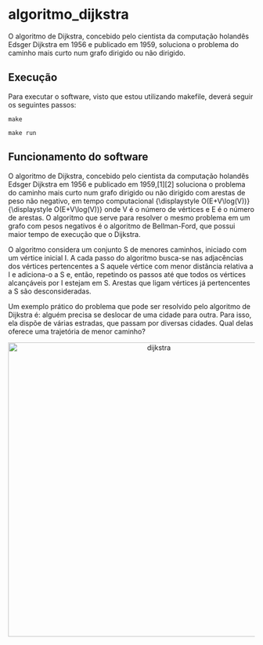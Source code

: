 # algoritmo_dijkstra
O algoritmo de Dijkstra, concebido pelo cientista da computação holandês Edsger Dijkstra em 1956 e publicado em 1959, soluciona o problema do caminho mais curto num grafo dirigido ou não dirigido.


<h2>Execução</h2>

Para executar o software, visto que estou utilizando makefile, deverá seguir os seguintes passos:

~~~
make

make run
~~~

<h2>Funcionamento do software</h2>

O algoritmo de Dijkstra, concebido pelo cientista da computação holandês Edsger Dijkstra em 1956 e publicado em 1959,[1][2] soluciona o problema do caminho mais curto num grafo dirigido ou não dirigido com arestas de peso não negativo, em tempo computacional {\displaystyle O(E+V\log(V))}{\displaystyle O(E+V\log(V))} onde V é o número de vértices e E é o número de arestas. O algoritmo que serve para resolver o mesmo problema em um grafo com pesos negativos é o algoritmo de Bellman-Ford, que possui maior tempo de execução que o Dijkstra.

O algoritmo considera um conjunto S de menores caminhos, iniciado com um vértice inicial I. A cada passo do algoritmo busca-se nas adjacências dos vértices pertencentes a S aquele vértice com menor distância relativa a I e adiciona-o a S e, então, repetindo os passos até que todos os vértices alcançáveis por I estejam em S. Arestas que ligam vértices já pertencentes a S são desconsideradas.

Um exemplo prático do problema que pode ser resolvido pelo algoritmo de Dijkstra é: alguém precisa se deslocar de uma cidade para outra. Para isso, ela dispõe de várias estradas, que passam por diversas cidades. Qual delas oferece uma trajetória de menor caminho?

<p align = "center">
    <img src="https://pt.wikipedia.org/wiki/Ficheiro:Dijkstra_Animation.gif" alt="dijkstra" width="600"></img>
</p>
